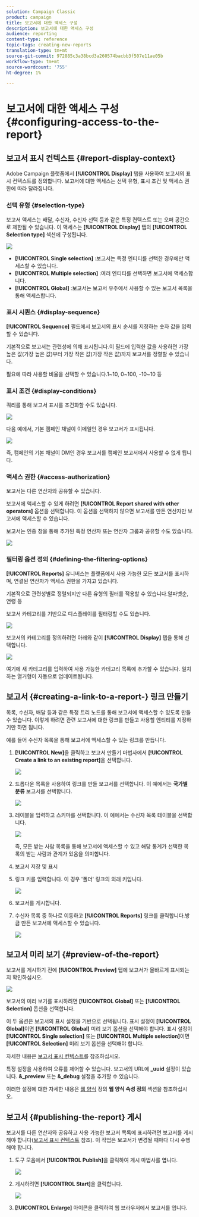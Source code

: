 ```yaml
---
solution: Campaign Classic
product: campaign
title: 보고서에 대한 액세스 구성
description: 보고서에 대한 액세스 구성
audience: reporting
content-type: reference
topic-tags: creating-new-reports
translation-type: tm+mt
source-git-commit: 972885c3a38bcd3a260574bacbb3f507e11ae05b
workflow-type: tm+mt
source-wordcount: '755'
ht-degree: 1%

---
```



# 보고서에 대한 액세스 구성{#configuring-access-to-the-report}

## 보고서 표시 컨텍스트 {#report-display-context}

Adobe Campaign 플랫폼에서 **[!UICONTROL Display]** 탭을 사용하여 보고서의 표시 컨텍스트를 정의합니다. 보고서에 대한 액세스는 선택 유형, 표시 조건 및 액세스 권한에 따라 달라집니다.

### 선택 유형 {#selection-type}

보고서 액세스는 배달, 수신자, 수신자 선택 등과 같은 특정 컨텍스트 또는 오퍼 공간으로 제한될 수 있습니다. 이 액세스는 **[!UICONTROL Display]** 탭의 **[!UICONTROL Selection type]** 섹션에 구성됩니다.

![](assets/s_ncs_advuser_report_visibility_4.png)

* **[!UICONTROL Single selection]** :보고서는 특정 엔티티를 선택한 경우에만 액세스할 수 있습니다.
* **[!UICONTROL Multiple selection]** :여러 엔티티를 선택하면 보고서에 액세스합니다.
* **[!UICONTROL Global]** :보고서는 보고서 우주에서 사용할 수 있는 보고서 목록을 통해 액세스합니다.

### 표시 시퀀스 {#display-sequence}

**[!UICONTROL Sequence]** 필드에서 보고서의 표시 순서를 지정하는 숫자 값을 입력할 수 있습니다.

기본적으로 보고서는 관련성에 의해 표시됩니다.이 필드에 입력한 값을 사용하면 가장 높은 값(가장 높은 값)부터 가장 작은 값(가장 작은 값)까지 보고서를 정렬할 수 있습니다.

필요에 따라 사용할 비율을 선택할 수 있습니다.1~10, 0~100, -10~10 등

### 표시 조건 {#display-conditions}

쿼리를 통해 보고서 표시를 조건화할 수도 있습니다.

![](assets/s_ncs_advuser_report_visibility_5.png)

다음 예에서, 기본 캠페인 채널이 이메일인 경우 보고서가 표시됩니다.

![](assets/s_ncs_advuser_report_visibility_6.png)

즉, 캠페인의 기본 채널이 DM인 경우 보고서를 캠페인 보고서에서 사용할 수 없게 됩니다.

### 액세스 권한 {#access-authorization}

보고서는 다른 연산자와 공유할 수 있습니다.

보고서에 액세스할 수 있게 하려면 **[!UICONTROL Report shared with other operators]** 옵션을 선택합니다. 이 옵션을 선택하지 않으면 보고서를 만든 연산자만 보고서에 액세스할 수 있습니다.

보고서는 인증 창을 통해 추가된 특정 연산자 또는 연산자 그룹과 공유할 수도 있습니다.

![](assets/s_ncs_advuser_report_visibility_8.png)

### 필터링 옵션 정의 {#defining-the-filtering-options}

**[!UICONTROL Reports]** 유니버스는 플랫폼에서 사용 가능한 모든 보고서를 표시하며, 연결된 연산자가 액세스 권한을 가지고 있습니다.

기본적으로 관련성별로 정렬되지만 다른 유형의 필터를 적용할 수 있습니다.알파벳순, 연령 등

보고서 카테고리를 기반으로 디스플레이를 필터링할 수도 있습니다.

![](assets/report_ovv_select_type.png)

보고서의 카테고리를 정의하려면 아래와 같이 **[!UICONTROL Display]** 탭을 통해 선택합니다.

![](assets/report_select_category.png)

여기에 새 카테고리를 입력하여 사용 가능한 카테고리 목록에 추가할 수 있습니다. 일치하는 열거형이 자동으로 업데이트됩니다.

## 보고서 {#creating-a-link-to-a-report-} 링크 만들기

목록, 수신자, 배달 등과 같은 특정 트리 노드를 통해 보고서에 액세스할 수 있도록 만들 수 있습니다. 이렇게 하려면 관련 보고서에 대한 링크를 만들고 사용할 엔티티를 지정하기만 하면 됩니다.

예를 들어 수신자 목록을 통해 보고서에 액세스할 수 있는 링크를 만듭니다.

1. **[!UICONTROL New]**&#x200B;을 클릭하고 보고서 만들기 마법사에서 **[!UICONTROL Create a link to an existing report]**&#x200B;을 선택합니다.

   ![](assets/s_ncs_advuser_report_wizard_link_01.png)

1. 드롭다운 목록을 사용하여 링크를 만들 보고서를 선택합니다. 이 예에서는 **국가별 분류** 보고서를 선택합니다.

   ![](assets/s_ncs_advuser_report_wizard_link_02.png)

1. 레이블을 입력하고 스키마를 선택합니다. 이 예에서는 수신자 목록 테이블을 선택합니다.

   ![](assets/s_ncs_advuser_report_wizard_link_03.png)

   즉, 모든 받는 사람 목록을 통해 보고서에 액세스할 수 있고 해당 통계가 선택한 목록의 받는 사람과 관계가 있음을 의미합니다.

1. 보고서 저장 및 표시
1. 링크 키를 입력합니다. 이 경우 &#39;폴더&#39; 링크의 외래 키입니다.

   ![](assets/s_ncs_advuser_report_wizard_link_04.png)

1. 보고서를 게시합니다.
1. 수신자 목록 중 하나로 이동하고 **[!UICONTROL Reports]** 링크를 클릭합니다.방금 만든 보고서에 액세스할 수 있습니다.

   ![](assets/s_ncs_advuser_report_wizard_link_05.png)

## 보고서 미리 보기 {#preview-of-the-report}

보고서를 게시하기 전에 **[!UICONTROL Preview]** 탭에 보고서가 올바르게 표시되는지 확인하십시오.

![](assets/s_ncs_advuser_report_preview_01.png)

보고서의 미리 보기를 표시하려면 **[!UICONTROL Global]** 또는 **[!UICONTROL Selection]** 옵션을 선택합니다.

이 두 옵션은 보고서의 표시 설정을 기반으로 선택됩니다. 표시 설정이 **[!UICONTROL Global]**&#x200B;이면 **[!UICONTROL Global]** 미리 보기 옵션을 선택해야 합니다. 표시 설정이 **[!UICONTROL Single selection]** 또는 **[!UICONTROL Multiple selection]**&#x200B;이면 **[!UICONTROL Selection]** 미리 보기 옵션을 선택해야 합니다.

자세한 내용은 [보고서 표시 컨텍스트](#report-display-context)를 참조하십시오.

특정 설정을 사용하여 오류를 제어할 수 있습니다. 보고서의 URL에 **_uuid** 설정이 있습니다. **&amp;_preview** 또는 **&amp;_debug** 설정을 추가할 수 있습니다.

이러한 설정에 대한 자세한 내용은 [웹 양식](../../web/using/about-web-forms.md) 장의 **웹 양식 속성 정의** 섹션을 참조하십시오.

## 보고서 {#publishing-the-report} 게시

보고서를 다른 연산자와 공유하고 사용 가능한 보고서 목록에 표시하려면 보고서를 게시해야 합니다([보고서 표시 컨텍스트](#report-display-context) 참조). 이 작업은 보고서가 변경될 때마다 다시 수행해야 합니다.

1. 도구 모음에서 **[!UICONTROL Publish]**&#x200B;을 클릭하여 게시 마법사를 엽니다.

   ![](assets/s_ncs_advuser_report_publish_01.png)

1. 게시하려면 **[!UICONTROL Start]**&#x200B;을 클릭합니다.

   ![](assets/s_ncs_advuser_report_publish_02.png)

1. **[!UICONTROL Enlarge]** 아이콘을 클릭하여 웹 브라우저에서 보고서를 엽니다.

